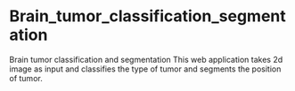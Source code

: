 # Brain_tumor_classification_segmentation
Brain tumor classification and segmentation
This web application takes 2d image as input and classifies the type of tumor and segments the position of tumor.
